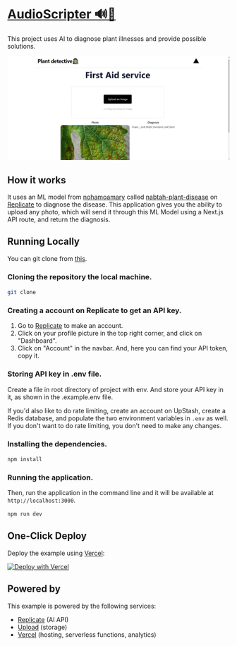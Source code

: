 # [AudioScripter 🔊📜](https://restorephotos.io/)

This project uses AI to diagnose plant illnesses and provide possible solutions. 

[![Face Photo Restorer](./public/plantDetective.png)](https://restorephotos.io/)

## How it works

It uses an ML model from [nohamoamary](https://github.com/nohamoamary) called [nabtah-plant-disease](https://replicate.com/nohamoamary/nabtah-plant-disease) on [Replicate](https://replicate.com/) to diagnose the disease. This application gives you the ability to upload any photo, which will send it through this ML Model using a Next.js API route, and return the diagnosis.

## Running Locally
 You can git clone from [this](https://github.com/greatsage-raphael/plantDetective).

### Cloning the repository the local machine.

```bash
git clone
```

### Creating a account on Replicate to get an API key.

1. Go to [Replicate](https://replicate.com/) to make an account.
2. Click on your profile picture in the top right corner, and click on "Dashboard".
3. Click on "Account" in the navbar. And, here you can find your API token, copy it.

### Storing API key in .env file.

Create a file in root directory of project with env. And store your API key in it, as shown in the .example.env file.

If you'd also like to do rate limiting, create an account on UpStash, create a Redis database, and populate the two environment variables in `.env` as well. If you don't want to do rate limiting, you don't need to make any changes.

### Installing the dependencies.

```bash
npm install
```

### Running the application.

Then, run the application in the command line and it will be available at `http://localhost:3000`.

```bash
npm run dev
```

## One-Click Deploy

Deploy the example using [Vercel](https://vercel.com?utm_source=github&utm_medium=readme&utm_campaign=vercel-examples):

[![Deploy with Vercel](https://vercel.com/button)](https://vercel.com/new/clone?repository-url=https://github.com/Nutlope/restorePhotos&env=REPLICATE_API_KEY&project-name=face-photo-restorer&repo-name=restore-photos)

## Powered by

This example is powered by the following services:

- [Replicate](https://replicate.com) (AI API)
- [Upload](https://upload.io) (storage)
- [Vercel](https://vercel.com) (hosting, serverless functions, analytics)
